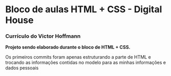 # **Bloco de aulas HTML + CSS - Digital House**

### **Currículo do Victor Hoffmann**

**Projeto sendo elaborado durante o bloco de HTML + CSS.**

Os primeiros commits foram apenas estruturando a parte de HTML e trocando as informações contidas no modelo para as minhas informações e dados pessoais